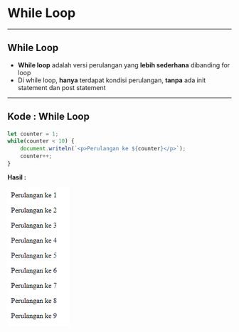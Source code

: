 # While Loop

---

## While Loop

- **While loop** adalah versi perulangan yang **lebih sederhana** dibanding for loop
- Di while loop, **hanya** terdapat kondisi perulangan, **tanpa** ada init statement dan post statement

---

## Kode : While Loop

```js
let counter = 1;
while(counter < 10) {
    document.writeln(`<p>Perulangan ke ${counter}</p>`);
    counter++;
}
```

**Hasil :**

![1](../assets/img/29/1.PNG)

